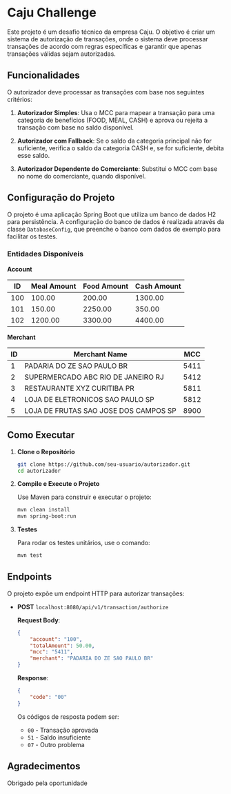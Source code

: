# Caju Challenge

Este projeto é um desafio técnico da empresa Caju. O objetivo é criar um sistema de autorização de transações, onde o sistema deve processar transações de acordo com regras específicas e garantir que apenas transações válidas sejam autorizadas.

## Funcionalidades

O autorizador deve processar as transações com base nos seguintes critérios:

1. **Autorizador Simples**: Usa o MCC para mapear a transação para uma categoria de benefícios (FOOD, MEAL, CASH) e aprova ou rejeita a transação com base no saldo disponível.

2. **Autorizador com Fallback**: Se o saldo da categoria principal não for suficiente, verifica o saldo da categoria CASH e, se for suficiente, debita esse saldo.

3. **Autorizador Dependente do Comerciante**: Substitui o MCC com base no nome do comerciante, quando disponível.

## Configuração do Projeto

O projeto é uma aplicação Spring Boot que utiliza um banco de dados H2 para persistência. A configuração do banco de dados é realizada através da classe `DatabaseConfig`, que preenche o banco com dados de exemplo para facilitar os testes.

### Entidades Disponíveis

**Account**

| ID  | Meal Amount | Food Amount | Cash Amount |
|-----|-------------|-------------|-------------|
| 100 | 100.00      | 200.00      | 1300.00     |
| 101 | 150.00      | 2250.00     | 350.00      |
| 102 | 1200.00     | 3300.00     | 4400.00     |

**Merchant**

| ID  | Merchant Name                          | MCC  |
|-----|----------------------------------------|------|
| 1   | PADARIA DO ZE SAO PAULO BR             | 5411 |
| 2   | SUPERMERCADO ABC RIO DE JANEIRO RJ     | 5412 |
| 3   | RESTAURANTE XYZ CURITIBA PR            | 5811 |
| 4   | LOJA DE ELETRONICOS SAO PAULO SP       | 5812 |
| 5   | LOJA DE FRUTAS SAO JOSE DOS CAMPOS SP  | 8900 |

## Como Executar

1. **Clone o Repositório**

    ```bash
    git clone https://github.com/seu-usuario/autorizador.git
    cd autorizador
    ```

2. **Compile e Execute o Projeto**

    Use Maven para construir e executar o projeto:

    ```bash
    mvn clean install
    mvn spring-boot:run
    ```

3. **Testes**

    Para rodar os testes unitários, use o comando:

    ```bash
    mvn test
    ```

## Endpoints

O projeto expõe um endpoint HTTP para autorizar transações:

- **POST** `localhost:8080/api/v1/transaction/authorize`
  
  **Request Body**:

    ```json
    {
        "account": "100",
        "totalAmount": 50.00,
        "mcc": "5411",
        "merchant": "PADARIA DO ZE SAO PAULO BR"
    }
    ```

  **Response**:

    ```json
    {
        "code": "00"
    }
    ```

  Os códigos de resposta podem ser:
  - `00` - Transação aprovada
  - `51` - Saldo insuficiente
  - `07` - Outro problema

## Agradecimentos

Obrigado pela oportunidade
